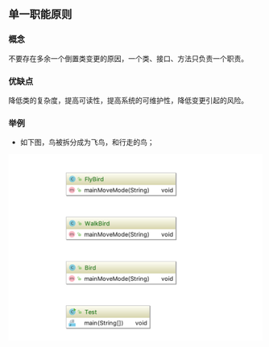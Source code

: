 ## 单一职能原则


### 概念

不要存在多余一个倒置类变更的原因，一个类、接口、方法只负责一个职责。


###  优缺点

降低类的复杂度，提高可读性，提高系统的可维护性，降低变更引起的风险。



### 举例

* 如下图，鸟被拆分成为飞鸟，和行走的鸟；

![](./assets/2018-11-11-17-05-09.png)


